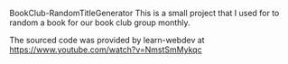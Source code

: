 BookClub-RandomTitleGenerator 
This is a small project that I used for to random a book for our book club group monthly.

The sourced code was provided by learn-webdev at https://www.youtube.com/watch?v=NmstSmMykqc

